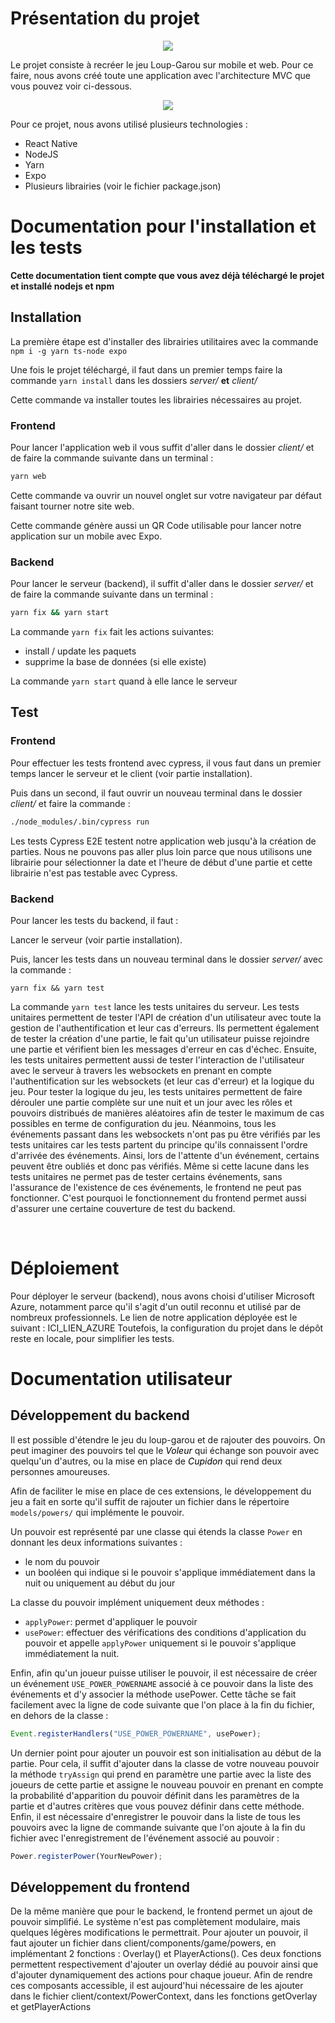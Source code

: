 # Présentation du projet

<p align="center">
    <img src="asset/imageReadme.png">
</p>



Le projet consiste à recréer le jeu Loup-Garou sur mobile et web. Pour ce faire, nous avons créé toute une application avec l'architecture MVC que vous pouvez voir ci-dessous.

<p align="center">
    <img src="documentation/global/out/mvc.png">
</p>




Pour ce projet, nous avons utilisé plusieurs technologies :

* React Native
* NodeJS
* Yarn
* Expo
* Plusieurs librairies (voir le fichier package.json)

# Documentation pour l'installation et les tests

**Cette documentation tient compte que vous avez déjà téléchargé le projet et installé nodejs et npm**

## Installation

La première étape est d'installer des librairies utilitaires avec la commande `npm i -g yarn ts-node expo`

Une fois le projet téléchargé, il faut dans un premier temps faire la commande `yarn install` dans les dossiers *server/* **et** *client/*

Cette commande va installer toutes les librairies nécessaires au projet.

### Frontend

Pour lancer l'application web il vous suffit d'aller dans le dossier *client/* et de faire la commande suivante dans un terminal :

```bash
yarn web
```

Cette commande va ouvrir un nouvel onglet sur votre navigateur par défaut faisant tourner notre site web.

Cette commande génère aussi un QR Code utilisable pour lancer notre application sur un mobile avec Expo.

### Backend

Pour lancer le serveur (backend), il suffit d'aller dans le dossier *server/* et de faire la commande suivante dans un terminal :

```bash
yarn fix && yarn start
```

La commande `yarn fix` fait les actions suivantes:

- install / update les paquets
- supprime la base de données (si elle existe)

La commande `yarn start` quand à elle lance le serveur

## Test

### Frontend

Pour effectuer les tests frontend avec cypress, il vous faut dans un premier temps lancer le serveur et le client (voir partie installation).

Puis dans un second, il faut ouvrir un nouveau terminal dans le dossier *client/* et faire la commande :

```bash
./node_modules/.bin/cypress run
```

Les tests Cypress E2E testent notre application web jusqu'à la création de parties. Nous ne pouvons pas aller plus loin parce que nous utilisons une librairie pour sélectionner la date et l'heure de début d'une partie et cette librairie n'est pas testable avec Cypress.

### Backend

Pour lancer les tests du backend, il faut :

Lancer le serveur (voir partie installation).

Puis, lancer les tests dans un nouveau terminal dans le dossier *server/* avec la commande :

```
yarn fix && yarn test
```

La commande `yarn test` lance les tests unitaires du serveur.
Les tests unitaires permettent de tester l'API de création d'un utilisateur avec toute la gestion de l'authentification et leur cas d'erreurs. Ils permettent également de tester la création d'une partie, le fait qu'un utilisateur puisse rejoindre une partie et vérifient bien les messages d'erreur en cas d'échec.
Ensuite, les tests unitaires permettent aussi de tester l'interaction de l'utilisateur avec le serveur à travers les websockets en prenant en compte l'authentification sur les websockets (et leur cas d'erreur) et la logique du jeu.
Pour tester la logique du jeu, les tests unitaires permettent de faire dérouler une partie complète sur une nuit et un jour avec les rôles et pouvoirs distribués de manières aléatoires afin de tester le maximum de cas possibles en terme de configuration du jeu.
Néanmoins, tous les événements passant dans les websockets n'ont pas pu être vérifiés par les tests unitaires car les tests partent du principe qu'ils connaissent l'ordre d'arrivée des événements. Ainsi, lors de l'attente d'un événement, certains peuvent être oubliés et donc pas vérifiés.
Même si cette lacune dans les tests unitaires ne permet pas de tester certains événements, sans l'assurance de l'existence de ces événements, le frontend ne peut pas fonctionner. C'est pourquoi le fonctionnement du frontend permet aussi d'assurer une certaine couverture de test du backend.

<br>

# Déploiement

Pour déployer le serveur (backend), nous avons choisi d'utiliser Microsoft Azure, notamment parce qu'il s'agit d'un outil reconnu et utilisé par de nombreux professionnels.
Le lien de notre application déployée est le suivant : ICI_LIEN_AZURE
Toutefois, la configuration du projet dans le dépôt reste en locale, pour simplifier les tests.

# Documentation utilisateur

## Développement du backend

Il est possible d'étendre le jeu du loup-garou et de rajouter des pouvoirs. On peut imaginer des pouvoirs tel que le *<span style="color:black">Voleur</span>* qui échange son pouvoir avec quelqu'un d'autres, ou la mise en place de *<span style="color:black">Cupidon</span>* qui rend deux personnes amoureuses.

Afin de faciliter le mise en place de ces extensions, le développement du jeu a fait en sorte qu'il suffit de rajouter un fichier dans le répertoire `models/powers/` qui implémente le pouvoir.

Un pouvoir est représenté par une classe qui étends la classe `Power` en donnant les deux informations suivantes :

- le nom du pouvoir
- un booléen qui indique si le pouvoir s'applique immédiatement dans la nuit ou uniquement au début du jour

La classe du pouvoir implément uniquement deux méthodes :

- `applyPower`: permet d'appliquer le pouvoir
- `usePower`: effectuer des vérifications des conditions d'application du pouvoir et appelle `applyPower` uniquement si le pouvoir s'applique immédiatement la nuit.

Enfin, afin qu'un joueur puisse utiliser le pouvoir, il est nécessaire de créer un événement `USE_POWER_POWERNAME` associé à ce pouvoir dans la liste des événements et d'y associer la méthode usePower. Cette tâche se fait facilement avec la ligne de code suivante que l'on place à la fin du fichier, en dehors de la classe :

```ts
Event.registerHandlers("USE_POWER_POWERNAME", usePower);
```

Un dernier point pour ajouter un pouvoir est son initialisation au début de la partie. Pour cela, il suffit d'ajouter dans la classe de votre nouveau pouvoir la méthode `tryAssign` qui prend en paramètre une partie avec la liste des joueurs de cette partie et assigne le nouveau pouvoir en prenant en compte la probabilité d'apparition du pouvoir définit dans les paramètres de la partie et d'autres critères que vous pouvez définir dans cette méthode.
Enfin, il est nécessaire d'enregistrer le pouvoir dans la liste de tous les pouvoirs avec la ligne de commande suivante que l'on ajoute à la fin du fichier avec l'enregistrement de l'événement associé au pouvoir :

```ts
Power.registerPower(YourNewPower);
```

## Développement du frontend

De la même manière que pour le backend, le frontend permet un ajout de pouvoir simplifié. Le système n'est pas complètement modulaire, mais quelques légères modifications le permettrait. Pour ajouter un pouvoir, il faut ajouter un fichier dans client/components/game/powers, en implémentant 2 fonctions : Overlay() et PlayerActions(). Ces deux fonctions permettent respectivement d'ajouter un overlay dédié au pouvoir ainsi que d'ajouter dynamiquement des actions pour chaque joueur. Afin de rendre ces composants accessible, il est aujourd'hui nécessaire de les ajouter dans le fichier client/context/PowerContext, dans les fonctions getOverlay et getPlayerActions
